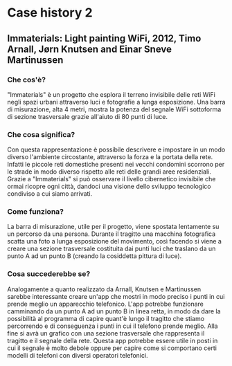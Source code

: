 # Case history 2

## Immaterials: Light painting WiFi, 2012, Timo Arnall, Jørn Knutsen and Einar Sneve Martinussen

### Che cos'è?
"Immaterials" è un progetto che esplora il terreno invisibile delle reti WiFi negli spazi urbani attraverso luci e fotografie a
lunga esposizione. Una barra di misurazione, alta 4 metri, mostra la potenza del segnale WiFi sottoforma di sezione trasversale grazie all'aiuto di 80 punti di luce.

### Che cosa significa?
Con questa rappresentazione è possibile descrivere e impostare in un modo diverso l'ambiente circostante, attraverso la forza e 
la portata della rete. Infatti le piccole reti domestiche presenti nei vecchi condomini scorrono per le strade in modo diverso 
rispetto alle reti delle grandi aree residenziali. 
Grazie a "Immaterials" si può osservare il livello cibernetico invisibile che ormai ricopre ogni città, dandoci una visione dello
sviluppo tecnologico condiviso a cui siamo arrivati.

### Come funziona?
La barra di misurazione, utile per il progetto, viene spostata lentamente su un percorso da una persona. Durante il tragitto una macchina fotografica scatta una foto a lunga esposizione del movimento, così facendo si viene a creare una sezione trasversale costituita dai punti luci che traslano da un punto A ad un punto B (creando la cosiddetta pittura di luce). 

### Cosa succederebbe se?
Analogamente a quanto realizzato da Arnall, Knutsen e Martinussen sarebbe interessante creare un'app che mostri in modo preciso i punti in cui prende meglio un apparecchio telefonico. L'app potrebbe funzionare camminando da un punto A ad un punto B in linea retta, in modo da dare la possibilità al programma di capire quant'è lungo il tragitto che stiamo percorrendo e di conseguenza i punti in cui il telefono prende meglio. Alla fine si avrà un grafico con una sezione trasversale che rappresenta il tragitto e il segnale della rete. Questa app potrebbe essere utile in posti in cui il segnale è molto debole oppure per capire come si comportano certi modelli di telefoni con diversi operatori telefonici. 

